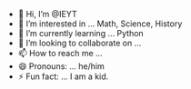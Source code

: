 - 👋 Hi, I’m @IEYT
- 👀 I’m interested in ... Math, Science, History
- 🌱 I’m currently learning ... Python
- 💞️ I’m looking to collaborate on ...
- 📫 How to reach me ...
- 😄 Pronouns: ... he/him
- ⚡ Fun fact: ... I am a kid.

<!---
IEYT/IEYT is a ✨ special ✨ repository because its `README.md` (this file) appears on your GitHub profile.
You can click the Preview link to take a look at your changes.
--->
